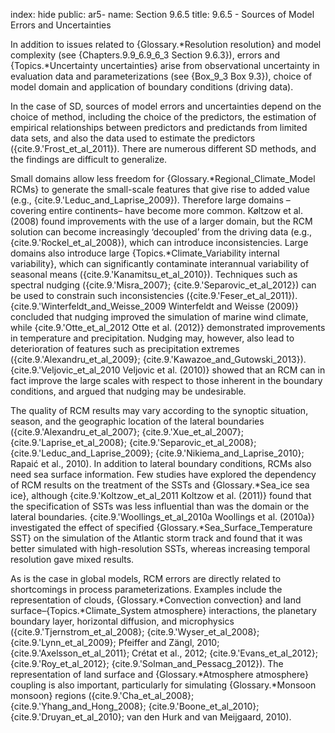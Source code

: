 index: hide
public: ar5-
name: Section 9.6.5
title: 9.6.5 - Sources of Model Errors and Uncertainties

In addition to issues related to {Glossary.*Resolution resolution} and model complexity (see {Chapters.9.9_6.9_6_3 Section 9.6.3}), errors and {Topics.*Uncertainty uncertainties} arise from observational uncertainty in evaluation data and parameterizations (see {Box_9_3 Box 9.3}), choice of model domain and application of boundary conditions (driving data).

In the case of SD, sources of model errors and uncertainties depend on the choice of method, including the choice of the predictors, the estimation of empirical relationships between predictors and predictands from limited data sets, and also the data used to estimate the predictors ({cite.9.'Frost_et_al_2011}). There are numerous different SD methods, and the findings are difficult to generalize.

Small domains allow less freedom for {Glossary.*Regional_Climate_Model RCMs} to generate the small-scale features that give rise to added value (e.g., {cite.9.'Leduc_and_Laprise_2009}). Therefore large domains –covering entire continents– have become more common. Køltzow et al. (2008) found improvements with the use of a larger domain, but the RCM solution can become increasingly ‘decoupled’ from the driving data (e.g., {cite.9.'Rockel_et_al_2008}), which can introduce inconsistencies. Large domains also introduce large {Topics.*Climate_Variability internal variability}, which can significantly contaminate interannual variability of seasonal means ({cite.9.'Kanamitsu_et_al_2010}). Techniques such as spectral nudging ({cite.9.'Misra_2007}; {cite.9.'Separovic_et_al_2012}) can be used to constrain such inconsistencies ({cite.9.'Feser_et_al_2011}). {cite.9.'Winterfeldt_and_Weisse_2009 Winterfeldt and Weisse (2009)} concluded that nudging improved the simulation of marine wind climate, while {cite.9.'Otte_et_al_2012 Otte et al. (2012)} demonstrated improvements in temperature and precipitation. Nudging may, however, also lead to deterioration of features such as precipitation extremes ({cite.9.'Alexandru_et_al_2009}; {cite.9.'Kawazoe_and_Gutowski_2013}). {cite.9.'Veljovic_et_al_2010 Veljovic et al. (2010)} showed that an RCM can in fact improve the large scales with respect to those inherent in the boundary conditions, and argued that nudging may be undesirable.

The quality of RCM results may vary according to the synoptic situation, season, and the geographic location of the lateral boundaries ({cite.9.'Alexandru_et_al_2007}; {cite.9.'Xue_et_al_2007}; {cite.9.'Laprise_et_al_2008}; {cite.9.'Separovic_et_al_2008}; {cite.9.'Leduc_and_Laprise_2009}; {cite.9.'Nikiema_and_Laprise_2010}; Rapaić et al., 2010). In addition to lateral boundary conditions, RCMs also need sea surface information. Few studies have explored the dependency of RCM results on the treatment of the SSTs and {Glossary.*Sea_ice sea ice}, although {cite.9.'Koltzow_et_al_2011 Koltzow et al. (2011)} found that the specification of SSTs was less influential than was the domain or the lateral boundaries. {cite.9.'Woollings_et_al_2010a Woollings et al. (2010a)} investigated the effect of specified {Glossary.*Sea_Surface_Temperature SST} on the simulation of the Atlantic storm track and found that it was better simulated with high-resolution SSTs, whereas increasing temporal resolution gave mixed results.

As is the case in global models, RCM errors are directly related to shortcomings in process parameterizations. Examples include the representation of clouds, {Glossary.*Convection convection} and land surface–{Topics.*Climate_System atmosphere} interactions, the planetary boundary layer, horizontal diffusion, and microphysics ({cite.9.'Tjernstrom_et_al_2008}; {cite.9.'Wyser_et_al_2008}; {cite.9.'Lynn_et_al_2009}; Pfeiffer and Zängl, 2010; {cite.9.'Axelsson_et_al_2011}; Crétat et al., 2012; {cite.9.'Evans_et_al_2012}; {cite.9.'Roy_et_al_2012}; {cite.9.'Solman_and_Pessacg_2012}). The representation of land surface and {Glossary.*Atmosphere atmosphere} coupling is also important, particularly for simulating {Glossary.*Monsoon monsoon} regions ({cite.9.'Cha_et_al_2008}; {cite.9.'Yhang_and_Hong_2008}; {cite.9.'Boone_et_al_2010}; {cite.9.'Druyan_et_al_2010}; van den Hurk and van Meijgaard, 2010).

